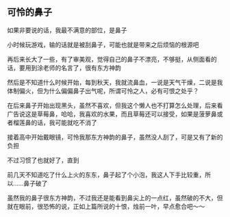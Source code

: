 ## 可怜的鼻子 ##

如果非要说的话，我最不满意的部位，是鼻子

 

小时候玩游戏，输的话就是被刮鼻子，可能也就是带来之后烦恼的根源吧

 

再后来长大了一些，有了审美观，觉得自己的鼻子不漂亮，不够挺，从侧面看的话，要用到涂老师的名言了，很有东方神韵

 

然后是不知道什么时候开始，每到秋天，我就流鼻血，一说是天气干燥，二说是我体制偏火，但为什么偏偏鼻子出气呢，所谓可怜之人，必有可恨之处乎？

 

在后来鼻子开始出现黑头，虽然不喜欢，但我这个懒人也不打算怎么处理，后来看广告说这是草莓鼻，哈哈，我喜欢的水果，而且草莓还可以接受，如果是菠萝鼻或者榴莲鼻的话，我可能就吃不消了

 

接着高中开始戴眼镜，可怜我那东方神韵的鼻子，虽然没人刮了，可是又有了新的负担

 

不过习惯了也就好了，直到

 

前几天不知道吃了什么上火的东东，鼻子起了个小泡，我这人下手比较重，所以……鼻子破了

 

虽然我的鼻子很东方神韵，不过我还是能看到鼻尖上的一点红，虽然破的不大，但就在眼前，很恐怖的说，正如上篇所说的十恨，烛前一叶，早点愈合吧～～
